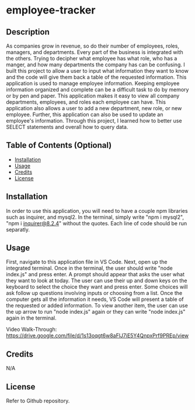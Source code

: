 # employee-tracker

## Description

As companies grow in revenue, so do their number of employees, roles, managers, and departments. Every part of the business is integrated with the others. Trying to decipher what employee has what role, who has a manger, and how many departments the company has can be confusing. I built this project to allow a user to input what information they want to know and the code will give them back a table of the requested information. This application is used to manage employee information. Keeping employee information organized and complete can be a difficult task to do by memory or by pen and paper. This application makes it easy to view all company departments, employees, and roles each employee can have. This application also allows a user to add a new department, new role, or new employee. Further, this application can also be used to update an employee's information. Through this project, I learned how to better use SELECT statements and overall how to query data. 

## Table of Contents (Optional)

- [Installation](#installation)
- [Usage](#usage)
- [Credits](#credits)
- [License](#license)

## Installation

In order to use this application, you will need to have a couple npm libraries such as inquirer, and mysql2. In the terminal, simply write "npm i mysql2", "npm i inquirer@8.2.4" without the quotes. Each line of code should be run separatly.

## Usage

First, navigate to this application file in VS Code. Next, open up the integrated terminal. Once in the terminal, the user should write "node index.js" and press enter. A prompt should appear that asks the user what they want to look at today. The user can use their up and down keys on the keyboard to select the choice they want and press enter. Some choices will ask follow up questions involving inputs or choosing from a list. Once the computer gets all the information it needs, VS Code will present a table of the requested or added information. To view another item, the user can use the up arrow to run "node index.js" again or they can write "node index.js" again in the terminal. 

Video Walk-Through: https://drive.google.com/file/d/1s13oqgt6w8aFlJ7iE5Y4QnpxPrf9PREp/view 

## Credits

N/A

## License

Refer to Github repository. 
